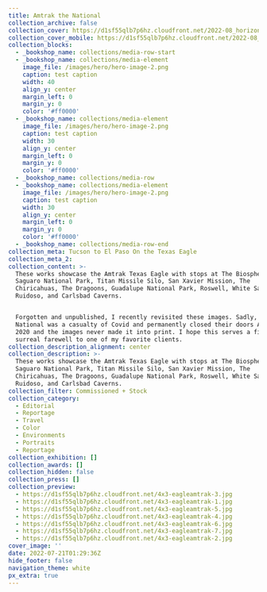 ```yaml
---
title: Amtrak the National
collection_archive: false
collection_cover: https://d1sf55qlb7p6hz.cloudfront.net/2022-08_horizontal-covers-5.jpg
collection_cover_mobile: https://d1sf55qlb7p6hz.cloudfront.net/2022-08_vertical-covers-7.jpg
collection_blocks:
  - _bookshop_name: collections/media-row-start
  - _bookshop_name: collections/media-element
    image_file: /images/hero/hero-image-2.png
    caption: test caption
    width: 40
    align_y: center
    margin_left: 0
    margin_y: 0
    color: '#ff0000'
  - _bookshop_name: collections/media-element
    image_file: /images/hero/hero-image-2.png
    caption: test caption
    width: 30
    align_y: center
    margin_left: 0
    margin_y: 0
    color: '#ff0000'
  - _bookshop_name: collections/media-row
  - _bookshop_name: collections/media-element
    image_file: /images/hero/hero-image-2.png
    caption: test caption
    width: 30
    align_y: center
    margin_left: 0
    margin_y: 0
    color: '#ff0000'
  - _bookshop_name: collections/media-row-end
collection_meta: Tucson to El Paso On the Texas Eagle
collection_meta_2:
collection_content: >-
  These works showcase the Amtrak Texas Eagle with stops at The Biosphere 2,
  Saguaro National Park, Titan Missile Silo, San Xavier Mission, The
  Chiricahuas, The Dragoons, Guadalupe National Park, Roswell, White Sands,
  Ruidoso, and Carlsbad Caverns.


  Forgotten and unpublished, I recently revisited these images. Sadly, the
  National was a casualty of Covid and permanently closed their doors April,
  2020 and the images never made it into print. I hope this serves a fitting and
  surreal farewell to one of my favorite clients.
collection_description_alignment: center
collection_description: >-
  These works showcase the Amtrak Texas Eagle with stops at The Biosphere 2,
  Saguaro National Park, Titan Missile Silo, San Xavier Mission, The
  Chiricahuas, The Dragoons, Guadalupe National Park, Roswell, White Sands,
  Ruidoso, and Carlsbad Caverns.
collection_filter: Commissioned + Stock
collection_category:
  - Editorial
  - Reportage
  - Travel
  - Color
  - Environments
  - Portraits
  - Reportage
collection_exhibition: []
collection_awards: []
collection_hidden: false
collection_press: []
collection_preview:
  - https://d1sf55qlb7p6hz.cloudfront.net/4x3-eagleamtrak-3.jpg
  - https://d1sf55qlb7p6hz.cloudfront.net/4x3-eagleamtrak-1.jpg
  - https://d1sf55qlb7p6hz.cloudfront.net/4x3-eagleamtrak-5.jpg
  - https://d1sf55qlb7p6hz.cloudfront.net/4x3-eagleamtrak-4.jpg
  - https://d1sf55qlb7p6hz.cloudfront.net/4x3-eagleamtrak-6.jpg
  - https://d1sf55qlb7p6hz.cloudfront.net/4x3-eagleamtrak-7.jpg
  - https://d1sf55qlb7p6hz.cloudfront.net/4x3-eagleamtrak-2.jpg
cover_image: ''
date: 2022-07-21T01:29:36Z
hide_footer: false
navigation_theme: white
px_extra: true
---
```

